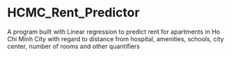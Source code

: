 # HCMC_Rent_Predictor
A program built with Linear regression to predict rent for apartments in Ho Chi Minh City with regard to distance from hospital, amenities, schools, city center, number of rooms and other quantifiers
